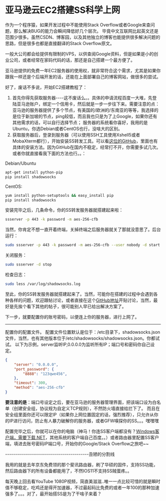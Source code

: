 # 亚马逊云EC2搭建SS科学上网

作为一个程序猿，如果开发过程中不能使用Stack Overflow或者Google来查问题，那么解决BUG的能力会瞬间降低好几个层次。
毕竟中文互联网比起英文还是范围少很多。虽然CSDN、博客园，以及其他独立的博客也能提供很多解决问题的思路，但是很多也都是直接翻译的Stack Overflow原文。

一般大公司都会给提供有限制的VPS，以供查阅Google资料，但是如果是小的创业公司，或者经常在家码代码的话，那还是自己搭建一个最方便了。

亚马逊提供的免费一年EC2服务器的使用权，就非常符合这个需求，尤其是如果你跟我一样还是个后端开发的话，还能在上面部署自己的博客网站，做很多的尝试。

好了，废话不多说，开始EC2搭建教程了：

1. 首先你得先获取服务器----这不废话么。。具体的申请流程百度一大堆，先登陆亚马逊账户，绑定一个信用卡，然后就是一步一步往下来。需要注意的点：  亚马逊的服务器提供了多个节点，有美国的/欧洲的/东南亚的等等，我选择的是位于新加坡的节点，ping较低，而且我也只是为了上Google，如果你还有其他需求的话，可以自行选择节点； 服务器的系统看你喜好，我用的是Ubuntu，你选Debian或者CentOS也行，没啥大的区别。
2. 获取服务器后，登录到服务器（可以使用SSH工具使用Xshell5或者MobaXterm都行），开始安装SS转发工具。可以看[这位的GitHub](https://github.com/RockerFlower/shadowsocks "")，里面也有具体的安装方法。因为GitHub在国内不稳定，经常打不开，你需要多试几次。或者你就直接看我下面的方法也行。。：

Debian/Ubuntu
```bash
apt-get install python-pip
pip install shadowsocks
```
CentOS:
```bash
yum install python-setuptools && easy_install pip
pip install shadowsocks
```
安装完毕之后，几条命令，你的SS转发服务器就搭建起来啦：

```bash
ssserver -p 443 -k password -m aes-256-cfb
```
当然，你肯定不想一直开着终端，关掉终端之后服务器就关了那就没意思了。后台运行：
```bash
sudo ssserver -p 443 -k password -m aes-256-cfb --user nobody -d start
```
关闭服务：
```bash
sudo ssserver -d stop
```
检查日志：
```bash
sudo less /var/log/shadowsocks.log
```
至此，你的SS转发服务器就搭建起来了。当然，可能你在搭建的过程中会遇到各种各样的问题，欢迎跟帖讨论，或者直接在这个[GitHub地址](https://github.com/shadowsocks/shadowsocks/issues?page=1&q=isAissue+isAopen "")开贴讨论，当然，最好是先挨个看下其他的帖子，很可能别人早已给出解决方案了。

下一步，就要配置你的账号密码，以便连上你的服务器，进行上网了。

-----------

配置你的配置文件。
配置文件位置默认是位于：/etc目录下，shadowsocks.json文件，当然，也有其他版本位于/etc/shadowsocks/shadowsocks.json。你都试试。
以下为示例，server监听IP,0.0.0.0为监听所有IP；端口号和密码你自己设定。
```json
{
    "server": "0.0.0.0",
    "port_password": {
        "8888": "123qwe456",
    },
    "timeout": 300,
    "method": "aes-256-cfb"
}

```
**要注意的是**：端口号设定之后，要在亚马逊的服务器管理界面，把该端口设为白名单（创建安全组，协议规为自定义TCP规则），不然防火墙直接给拦下了。
而且在安全组里面你还可以限定IP（如果你上网位置固定的话，强烈推荐），只允许从你的IP进行访问，防止有人暴力破解你的服务器，或者GFW嗅探你的SS。。。嘿嘿嘿


配置完毕之后，你就可以在你的电脑（神马！你连SS客户端都没有？[Windows客户端，需要下载.NET](https://github.com/shadowsocks/shadowsocks-windows/wiki/Shadowsocks-Windows-%E4%BD%BF%E7%94%A8%E8%AF%B4%E6%98%8E "")，其他系统的客户端自己百度。。）或者路由器里配置SS客户端，填进去账号密码IP端口号，开始你的Google/Stack Overflow之旅吧~~

------------------------------------------丑陋的分割线

我用的就是去年京东免费领的那个斐讯路由器，刷了华硕的固件，支持SS功能，然后路由器下的所有设备都能用了，不然IOS11不支持SS贼蛋疼。。

每天晚上回去看YouTube 1080P视频，简直美滋滋..唯一一点比较可惜的就是瞬时值不够稳定，吃鸡还是得开加速器，不过最起码比免费的或者一年100的那种加速强多了。。。对了，最开始搭SS是为了干啥子来着？



